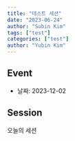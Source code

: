 ```yaml
---
title: "테스트 세션"
date: "2023-06-24"
author: "Subin Kim"
tags: ["test"]
categories: ["test"]
author: "Yubin Kim"
---
```


## Event

- 날짜: 2023-12-02

## Session
오늘의 세션
